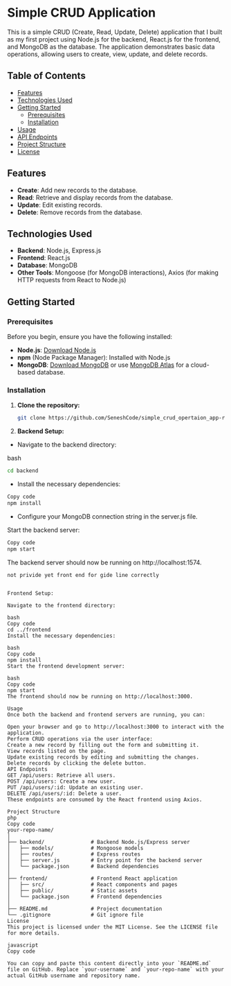 # Simple CRUD Application

This is a simple CRUD (Create, Read, Update, Delete) application that I built as my first project using Node.js for the backend, React.js for the frontend, and MongoDB as the database. The application demonstrates basic data operations, allowing users to create, view, update, and delete records.

## Table of Contents

- [Features](#features)
- [Technologies Used](#technologies-used)
- [Getting Started](#getting-started)
  - [Prerequisites](#prerequisites)
  - [Installation](#installation)
- [Usage](#usage)
- [API Endpoints](#api-endpoints)
- [Project Structure](#project-structure)
- [License](#license)

## Features

- **Create**: Add new records to the database.
- **Read**: Retrieve and display records from the database.
- **Update**: Edit existing records.
- **Delete**: Remove records from the database.

## Technologies Used

- **Backend**: Node.js, Express.js
- **Frontend**: React.js
- **Database**: MongoDB
- **Other Tools**: Mongoose (for MongoDB interactions), Axios (for making HTTP requests from React to Node.js)

## Getting Started

### Prerequisites

Before you begin, ensure you have the following installed:

- **Node.js**: [Download Node.js](https://nodejs.org/)
- **npm** (Node Package Manager): Installed with Node.js
- **MongoDB**: [Download MongoDB](https://www.mongodb.com/try/download/community) or use [MongoDB Atlas](https://www.mongodb.com/cloud/atlas) for a cloud-based database.

### Installation

1. **Clone the repository:**

   ```bash
   git clone https://github.com/SeneshCode/simple_crud_opertaion_app-react-js-node-js-.git

2. **Backend Setup:**

- Navigate to the backend directory:

bash
```bash
cd backend
```
- Install the necessary dependencies:

```bash
Copy code
npm install
```
- Configure your MongoDB connection string in the server.js file.

Start the backend server:

```bash
Copy code
npm start
```

The backend server should now be running on http://localhost:1574.
```bash
not privide yet front end for gide line correctly
```

```

Frontend Setup:

Navigate to the frontend directory:

bash
Copy code
cd ../frontend
Install the necessary dependencies:

bash
Copy code
npm install
Start the frontend development server:

bash
Copy code
npm start
The frontend should now be running on http://localhost:3000.

Usage
Once both the backend and frontend servers are running, you can:

Open your browser and go to http://localhost:3000 to interact with the application.
Perform CRUD operations via the user interface:
Create a new record by filling out the form and submitting it.
View records listed on the page.
Update existing records by editing and submitting the changes.
Delete records by clicking the delete button.
API Endpoints
GET /api/users: Retrieve all users.
POST /api/users: Create a new user.
PUT /api/users/:id: Update an existing user.
DELETE /api/users/:id: Delete a user.
These endpoints are consumed by the React frontend using Axios.

Project Structure
php
Copy code
your-repo-name/
│
├── backend/               # Backend Node.js/Express server
│   ├── models/            # Mongoose models
│   ├── routes/            # Express routes
│   ├── server.js          # Entry point for the backend server
│   └── package.json       # Backend dependencies
│
├── frontend/              # Frontend React application
│   ├── src/               # React components and pages
│   ├── public/            # Static assets
│   └── package.json       # Frontend dependencies
│
├── README.md              # Project documentation
└── .gitignore             # Git ignore file
License
This project is licensed under the MIT License. See the LICENSE file for more details.

javascript
Copy code

You can copy and paste this content directly into your `README.md` file on GitHub. Replace `your-username` and `your-repo-name` with your actual GitHub username and repository name.
```
